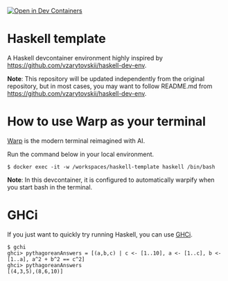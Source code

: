 [![Open in Dev Containers](https://img.shields.io/static/v1?label=Dev%20Containers&message=Open&color=blue&logo=visualstudiocode)](https://vscode.dev/redirect?url=vscode://ms-vscode-remote.remote-containers/cloneInVolume?url=https://github.com/hakumizuki/haskell-template)

# Haskell template
A Haskell devcontainer environment highly inspired by https://github.com/vzarytovskii/haskell-dev-env.


**Note**: This repository will be updated independently from the original repository, but in most cases, you may want to follow README.md from https://github.com/vzarytovskii/haskell-dev-env.

# How to use Warp as your terminal
[Warp](https://www.warp.dev/) is the modern terminal reimagined with AI.

Run the command below in your local environment.

```terminal
$ docker exec -it -w /workspaces/haskell-template haskell /bin/bash
```

**Note**: In this devcontainer, it is configured to automatically warpify when you start bash in the terminal.

# GHCi
If you just want to quickly try running Haskell, you can use [GHCi](https://downloads.haskell.org/ghc/latest/docs/users_guide/ghci.html).

```terminal
$ gchi
ghci> pythagoreanAnswers = [(a,b,c) | c <- [1..10], a <- [1..c], b <- [1..a], a^2 + b^2 == c^2]
ghci> pythagoreanAnswers
[(4,3,5),(8,6,10)]
```
